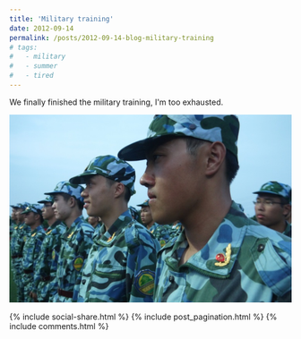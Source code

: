 ```yaml
---
title: 'Military training'
date: 2012-09-14
permalink: /posts/2012-09-14-blog-military-training
# tags:
#   - military
#   - summer
#   - tired
---
```


We finally finished the military training, I'm too exhausted.

![Military training](/images/blog/Military-training.jpg)

{% include social-share.html %}
{% include post_pagination.html %}
{% include comments.html %}